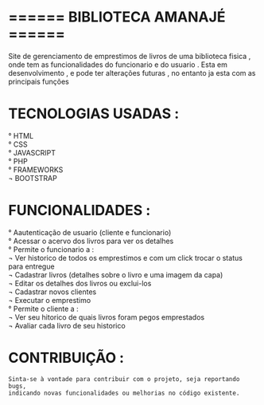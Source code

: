 # ====== BIBLIOTECA AMANAJÉ ====== 
  
  Site de gerenciamento de emprestimos de livros de uma biblioteca fisica , onde tem as funcionalidades do funcionario e do usuario .
  Esta em desenvolvimento , e pode ter alterações futuras , no entanto ja esta com as principais funções 
  
  
  # TECNOLOGIAS USADAS :
  
  ° HTML<br>
  ° CSS<br>
  ° JAVASCRIPT<br>
  ° PHP<br>
  ° FRAMEWORKS<br>
    ¬ BOOTSTRAP <br>
    
  # FUNCIONALIDADES :
  
  ° Aautenticação de usuario (cliente  e funcionario)<br>
  ° Acessar o acervo dos livros para ver os detalhes<br> 
  ° Permite o funcionario a :<br>
    ¬ Ver historico de todos os emprestimos e com um click trocar o status para entregue <br>
    ¬ Cadastrar livros (detalhes sobre o livro e uma imagem da capa)<br>
    ¬ Editar os detalhes dos livros ou exclui-los<br>
    ¬ Cadastrar novos clientes <br>
    ¬ Executar o emprestimo <br>
  ° Permite o cliente a :<br>
    ¬ Ver seu hitorico de quais livros foram pegos emprestados<br> 
    ¬ Avaliar cada livro de seu historico <br>
    
  # CONTRIBUIÇÃO :
    
    Sinta-se à vontade para contribuir com o projeto, seja reportando bugs, 
    indicando novas funcionalidades ou melhorias no código existente. 
